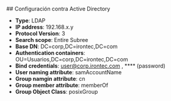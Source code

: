 ## Configuración contra Active Directory

- **Type**: LDAP
- **IP address**: 192.168.x.y
- **Protocol Version**: 3
- **Search scope**: Entire Subree
- **Base DN**: DC=corp,DC=irontec,DC=com
- **Authentication containers**: OU=Usuarios,DC=corp,DC=irontec,DC=com
- **Bind credentials**: user@corp.irontec.com , **** (password)
- **User naming attribute**: samAccountName
- **Group namgin attribute**: cn
- **Group member attribute**: memberOf
- **Group Object Class**: posixGroup
